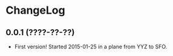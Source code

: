 ChangeLog
=========

0.0.1 (????-??-??)
------------------

* First version! Started 2015-01-25 in a plane from YYZ to SFO.

